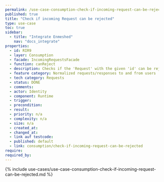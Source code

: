 ```yaml
---
permalink: /use-case-consumption-check-if-incoming-request-can-be-rejected
published: true
title: "Check if incoming Request can be rejected"
type: use-case
toc: true
sidebar:
  - title: "Integrate Enmeshed"
    nav: "docs_integrate"
properties:
  - id: RIR9
  - layer: Consumption
  - facade: IncomingRequestsFacade
  - function: canReject
  - description: Checks if the 'Request' with the given 'id' can be rejected.
  - feature category: Normalized requests/responses to and from users
  - tech category: Requests
  - status: DONE
  - comments:
  - actor: Identity
  - component: Runtime
  - trigger:
  - precondition:
  - result:
  - priority: n/a
  - complexity: n/a
  - size: n/a
  - created_at:
  - changed_at:
  - link auf testcode:
  - published: default
  - link: consumption/check-if-incoming-request-can-be-rejected
require:
required_by:
---
```


{% include use-cases/use-case-consumption-check-if-incoming-request-can-be-rejected.md %}
